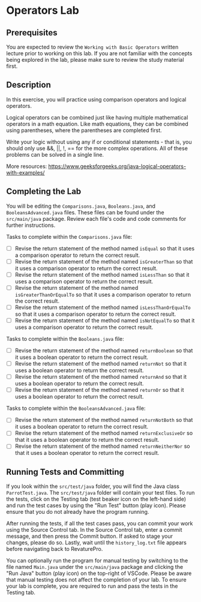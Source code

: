 # Operators Lab

## Prerequisites
You are expected to review the `Working with Basic Operators` written lecture prior to working on this lab. If you are not familiar with the concepts being explored in the lab, please make sure to review the study material first.

## Description
In this exercise, you will practice using comparison operators and logical operators.

Logical operators can be combined just like having multiple mathematical operators in a math equation. Like math equations, they can be combined using parentheses, where the parentheses are completed first. 

Write your logic without using any if or conditional statements - that is, you should only use &&, ||, !, == for the more complex operations. All of these problems can be solved in a single line.

More resources: https://www.geeksforgeeks.org/java-logical-operators-with-examples/

## Completing the Lab
You will be editing the `Comparisons.java`, `Booleans.java`, and `BooleansAdvanced.java` files. These files can be found under the `src/main/java` package. Review each file's code and code comments for further instructions.

Tasks to complete within the `Comparisons.java` file:
- [ ] Revise the return statement of the method named `isEqual` so that it uses a comparison operator to return the correct result.
- [ ] Revise the return statement of the method named `isGreaterThan` so that it uses a comparison operator to return the correct result.
- [ ] Revise the return statement of the method named `isLessThan` so that it uses a comparison operator to return the correct result.
- [ ] Revise the return statement of the method named `isGreaterThanOrEqualTo` so that it uses a comparison operator to return the correct result.
- [ ] Revise the return statement of the method named `isLessThanOrEqualTo` so that it uses a comparison operator to return the correct result.
- [ ] Revise the return statement of the method named `isNotEqualTo` so that it uses a comparison operator to return the correct result.

Tasks to complete within the `Booleans.java` file:
- [ ] Revise the return statement of the method named `returnBoolean` so that it uses a boolean operator to return the correct result.
- [ ] Revise the return statement of the method named `returnNot` so that it uses a boolean operator to return the correct result.
- [ ] Revise the return statement of the method named `returnAnd` so that it uses a boolean operator to return the correct result.
- [ ] Revise the return statement of the method named `returnOr` so that it uses a boolean operator to return the correct result.

Tasks to complete within the `BooleansAdvanced.java` file:
- [ ] Revise the return statement of the method named `returnNotBoth` so that it uses a boolean operator to return the correct result.
- [ ] Revise the return statement of the method named `returnExclusiveOr` so that it uses a boolean operator to return the correct result.
- [ ] Revise the return statement of the method named `returnNeitherNor` so that it uses a boolean operator to return the correct result.

## Running Tests and Committing
If you look within the `src/test/java` folder, you will find the Java class `ParrotTest.java`. The `src/test/java` folder will contain your test files.  To run the tests, click on the Testing tab (test beaker icon on the left-hand side) and run the test cases by using the "Run Test" button (play icon). Please ensure that you do not already have the program running. 

After running the tests, if all the test cases pass, you can commit your work using the Source Control tab. In the Source Control tab, enter a commit message, and then press the Commit button. If asked to stage your changes, please do so. Lastly, wait until the `history_log.txt` file appears before navigating back to RevaturePro.

You can optionally run the program for manual testing by switching to the file named `Main.java` under the `src/main/java` package and clicking the "Run Java" button (play icon) on the top-right of VSCode. Please be aware that manual testing does not affect the completion of your lab. To ensure your lab is complete, you are required to run and pass the tests in the Testing tab.
